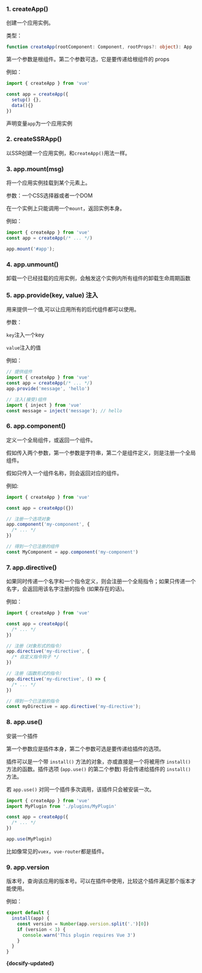 
### 1. createApp()

创建一个应用实例。

类型：

```ts
function createApp(rootComponent: Component, rootProps?: object): App
```

第一个参数是根组件。第二个参数可选，它是要传递给根组件的 props

例如：

```js
import { createApp } from 'vue'

const app = createApp({
  setup() {},
  data(){}  
})

```

声明变量`app`为一个应用实例

### 2. createSSRApp()

以SSR创建一个应用实例，和`createApp()`用法一样。

### 3. app.mount(msg)

将一个应用实例挂载到某个元素上。

参数：一个CSS选择器或者一个DOM

在一个实例上只能调用一个`mount`，返回实例本身。

例如：

```js
import { createApp } from 'vue'
const app = createApp(/* ... */)

app.mount('#app');
```



### 4. app.unmount()

卸载一个已经挂载的应用实例，会触发这个实例内所有组件的卸载生命周期函数

### 5. app.provide(key, value) 注入

用来提供一个值,可以让应用所有的后代组件都可以使用。

参数：

`key`注入一个key

`value`注入的值

例如：

```js
// 提供组件
import { createApp } from 'vue'
const app = createApp(/* ... */)
app.provide('message', 'hello')

```

```js
// 注入(接受)组件
import { inject } from 'vue'
const message = inject('message'); // hello
```

### 6. app.component()

定义一个全局组件，或返回一个组件。

假如传入两个参数，第一个参数是字符串，第二个是组件定义，则是注册一个全局组件。

假如只传入一个组件名称，则会返回对应的组件。

例如:

```js
import { createApp } from 'vue'

const app = createApp({})

// 注册一个选项对象
app.component('my-component', {
  /* ... */
})

// 得到一个已注册的组件
const MyComponent = app.component('my-component')

```

### 7. app.directive()

如果同时传递一个名字和一个指令定义，则会注册一个全局指令；如果只传递一个名字，会返回用该名字注册的指令 (如果存在的话)。

例如：
```js
import { createApp } from 'vue'

const app = createApp({
  /* ... */
})

// 注册（对象形式的指令）
app.directive('my-directive', {
  /* 自定义指令钩子 */
})

// 注册（函数形式的指令）
app.directive('my-directive', () => {
  /* ... */
})

// 得到一个已注册的指令
const myDirective = app.directive('my-directive');

```

### 8. app.use()

安装一个插件

第一个参数应是插件本身，第二个参数可选是要传递给插件的选项。

插件可以是一个带 `install()` 方法的对象，亦或直接是一个将被用作 `install()` 方法的函数。插件选项 (`app.use()` 的第二个参数) 将会传递给插件的 `install()` 方法。

若 `app.use()` 对同一个插件多次调用，该插件只会被安装一次。

```js
import { createApp } from 'vue'
import MyPlugin from './plugins/MyPlugin'

const app = createApp({
  /* ... */
})

app.use(MyPlugin)
```
比如像常见的`vuex`，`vue-router`都是插件。

### 9. app.version

版本号，查询该应用的版本号。可以在插件中使用，比较这个插件满足那个版本才能使用。

例如：
```js
export default {
  install(app) {
    const version = Number(app.version.split('.')[0])
    if (version < 3) {
      console.warn('This plugin requires Vue 3')
    }
  }
}
```




**{docsify-updated}**

